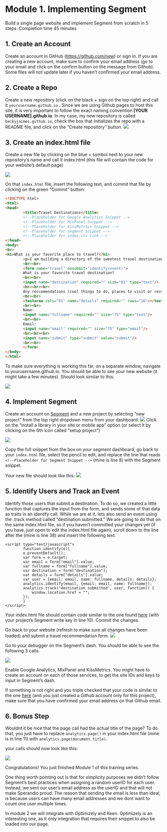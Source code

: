 
# Module 1. Implementing Segment
Build a single page website and implement Segment from scratch in 5 steps. Completion time 45 minutes

## 1. Create an Account
Create an account in GitHub (https://github.com/new) or sign in. If you are creating a new account, make sure to confirm your email address (go to your email and click on the confirm button on the message from Github). Some files will not update later if you haven’t confirmed your email address.

## 2. Create a Repo
Create a new repository (click on the black + sign on the top right) and call it `yourusername.github.io` . Since we are using Github pages to host this site, it is very important to follow the exact naming convention **[YOUR USERNAME].github.io**. In my case, my new repository is called `beckyjaimes.github.io`, check the box that initializes the repo with a README file, and click on the “Create repository” button.
![](https://cloudup.com/ch3rFGk5D3P+)

## 3. Create an index.html file
Create a new file by clicking on the blue + symbol next to your new repository’s name and call it index.html (this file will contain the code for your website’s default page)

![](https://cloudup.com/c0cFaR-2xwe+)

On that `index.html` file, insert the following text, and commit that file by clicking on the green "Commit” button:

```html 
<!DOCTYPE html>
<html>
<head>
        <title>Travel Destinations</title>
        <!--Placeholder for Google Analytics Snippet -->
        <!--Placeholder for MixPanel Snippet -->
        <!--Placeholder for KissMetrics Snippet -->
        <!--Placeholder for Segment Snippet -->
        <!--Placeholder for index.css link -->
</head>
<body>    
<br>
<h1>What is your favorite place to travel?</h1>
        <p>I am building a directory of the sweetest travel destinations.</p>
        <br><br>
        <form name="travel" onsubmit="identify(event)">
        What is your favorite travel destination?
        <br><br>
        <input name="destination" required="" size="81" type="text"/>
        <br><br><br>
        Any reccomendations (cool things to do, places to visit or restaurants to eat)?
        <br><br>
        <textarea cols="81" name="details" required="" rows="10"></textarea>
        <br><br>
        Name:
        <input name="fullname" required="" size="75" type="text"/>
        <br><br>
        Email:
        <input name="email" required="" size="75" type="email"/>
        <br><br><br>
        <input name="submit" type="submit" value="submit"/>
        <br><br>
        </form>       
</body>
</html>
```

To make sure everything is working this far, on a separate window, navigate to  yourusername.github.io. You should be able to see your new website (it might take a few minutes). Should look similar to this:

![](https://cloudup.com/c7XrmvISWfJ+)

## 4. Implement Segment 
Create an account on [Segment](https://segment.com) and a new project by selecting “new project” from the top right dropdown menu from your dashboard:
![](https://cloudup.com/czuUe3gBBTj+)
Click on the “install a library in your site or mobile app” option (or select it by clicking on the 6th icon called “setup project”)

![](https://cloudup.com/co7DtWt5aOO+)

Copy the full snippet from the box on your segment dashboard, go back to your `index.html` file, select the pencil to edit, and replace the line that reads `<!--Placeholder for Segment Snippet -->` (mine is line 8) with the Segment snippet.

Your new file should look like this:
![](https://cloudup.com/ckTqBYoDp7L+)

## 5. Identify Users and Track an Event
Identify those users that submit a destination. To do so, we created a little function that captures the input from the form, and sends some of that data as traits in an identify call. While we are at it, lets also send an event using the .track method called “destination submitted.”  We are going to do that on the same index.html file, so if you haven’t committed your changes yet (if you have, just open to edit the index.html file again), scroll down to the line after the </form> (mine is line 38) and insert the following text.
```   
<script type="text/javascript">
        function identify(e){
        e.preventDefault();
        var form = e.target;
        var email = form["email"].value;
        var fullname = form["fullname"].value;
        var destination = form["destination"];
        var details = form["details"].value;
        var user = {email: email, name: fullname, details: details};
        analytics.identify(email, {email: email, name: fullname});
        analytics.track('destination submitted', user, function() {
            window.location.href = "";
        });
        }
</script>
```
Your index.html file should contain code similar to the one found [here](https://gist.github.com/TheBecky/76eaa40b43a82a900c82) (with your project’s Segment write key in line 10). Commit the changes. 

Go back to your website (refresh to make sure all changes have been loaded) and submit a travel recommendation form.
![](https://cloudup.com/cdWxA9BwOdr+)

Go to your debugger on the Segment’s dash. You should be able to see the following 3 calls:

![](https://cloudup.com/c245KeijI5E+)

Enable Google Analytics, MixPanel and KissMetrics. You might have to create an account on each of those services, to get the site IDs and keys to input in Segment’s dash.


If something is not right and you triple checked that your code is similar to the one [here](https://gist.github.com/TheBecky/76eaa40b43a82a900c82) (and you just created a Github account only for this project), make sure that you have confirmed your email address on that Github email.

## 6. Bonus Step
Wouldnt it be nice that the page call had the actual title of the page? To do that, you just have to replace `analytics.page()` in your index.html file (mine is in line 11) with  `analytics.page(document.title)`.

your calls should now look like this:

![](https://cloudup.com/cbaLOR5Jjjb+)

Congratulations! You just finished Module 1 of this training series.

One thing worth pointing out is that for simplicity purposes we didn’t follow Segment’s best practices when assigning a random userID for each user. Instead, we sent our user’s email address as the userID and that will not make Sperandio proud. The reason that sending the email is less than ideal, is because users can have many email addresses and we dont want to count one user multiple times.

In module 2 we will  integrate with Optimizely and Keen. Optimizely is an interesting one, as it only integration that requires their snippet to also be loaded into our page.